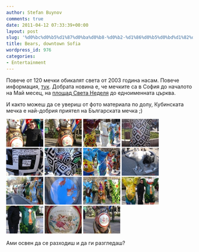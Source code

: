 ```yaml
---
author: Stefan Buynov
comments: true
date: 2011-04-12 07:33:39+00:00
layout: post
slug: '%d0%bc%d0%b5%d1%87%d0%ba%d0%b8-%d0%b2-%d1%86%d0%b5%d0%bd%d1%82%d1%8a%d1%80%d0%b0-%d0%bd%d0%b0-%d1%81%d0%be%d1%84%d0%b8%d1%8f'
title: Bears, downtown Sofia
wordpress_id: 976
categories:
- Entertainment
---
```


Повече от 120 мечки обикалят света от 2003 година насам. Повече информация, [тук](http://www.buddy-baer.com/united-buddy-bears/world-tour/sofija-2011.html).
Добрата новина е, че мечките са в София до началото на Май месец, на [площад Света Неделя](http://bg360.net/pano/sofia/sveta-nedelya.php) до едноименната църква.

И както можеш да се увериш от фото материала по долу, Кубинската мечка е най-добрия приятел на Българската мечка ;) 

[![](/gallery/sofia-bears/thumbs/thumbs_dsc02629.jpg)](/gallery/sofia-bears/dsc02629.jpg)
[![](/gallery/sofia-bears/thumbs/thumbs_dsc02630.jpg)](/gallery/sofia-bears/dsc02630.jpg)
[![](/gallery/sofia-bears/thumbs/thumbs_dsc02646.jpg)](/gallery/sofia-bears/dsc02646.jpg)
[![](/gallery/sofia-bears/thumbs/thumbs_dsc02647.jpg)](/gallery/sofia-bears/dsc02647.jpg)
[![](/gallery/sofia-bears/thumbs/thumbs_dsc02648.jpg)](/gallery/sofia-bears/dsc02648.jpg)
[![](/gallery/sofia-bears/thumbs/thumbs_dsc02649.jpg)](/gallery/sofia-bears/dsc02649.jpg)
[![](/gallery/sofia-bears/thumbs/thumbs_dsc02655.jpg)](/gallery/sofia-bears/dsc02655.jpg)
[![](/gallery/sofia-bears/thumbs/thumbs_dsc02662.jpg)](/gallery/sofia-bears/dsc02662.jpg)
[![](/gallery/sofia-bears/thumbs/thumbs_dsc02667.jpg)](/gallery/sofia-bears/dsc02667.jpg)
[![](/gallery/sofia-bears/thumbs/thumbs_dsc02679.jpg)](/gallery/sofia-bears/dsc02679.jpg)
[![](/gallery/sofia-bears/thumbs/thumbs_dsc02691.jpg)](/gallery/sofia-bears/dsc02691.jpg)
[![](/gallery/sofia-bears/thumbs/thumbs_dsc02694.jpg)](/gallery/sofia-bears/dsc02694.jpg)
[![](/gallery/sofia-bears/thumbs/thumbs_dsc02695.jpg)](/gallery/sofia-bears/dsc02695.jpg)
[![](/gallery/sofia-bears/thumbs/thumbs_dsc02698.jpg)](/gallery/sofia-bears/dsc02698.jpg)
[![](/gallery/sofia-bears/thumbs/thumbs_dsc02699.jpg)](/gallery/sofia-bears/dsc02699.jpg)

Ами освен да се разходиш и да ги разгледаш?

